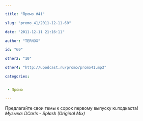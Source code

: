 ```yaml
---

title: "Промо #41"

slug: "promo_41/2011-12-11-60"

date: "2011-12-11 21:16:11"

author: "TERNOX"

id: "60"

other2: "10"

other4: "http://upodcast.ru/promo/promo41.mp3"

categories:


 - Промо

---
```

Предлагайте свои темы к сорок первому выпуску ю.подкаста!  
_Музыка: DCarls - Splash (Original Mix)_